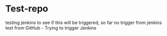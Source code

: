 # Test-repo
testing jenkins to see if this will be triggered,
so far no trigger from jenkins 
test from GitHub - Trying to trigger Jenkins
